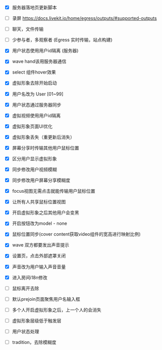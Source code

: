 - [x] 服务器落地页更新脚本
- [ ] 录屏 https://docs.livekit.io/home/egress/outputs/#supported-outputs
- [ ] 聊天，文件传输
- [ ] 少参与者，多观察者 (Egress 实时传输，站点构建)


- [x] 用户状态使用用户id隔离 (服务器)
- [x] wave hand该用服务器通信
- [x] select 组件hover效果
- [x] 虚拟形象去除开始启动

- [x] 用户名改为 User [01~99]
- [x] 用户状态通过服务器同步
- [x] 虚拟视频使用用户id隔离


- [x] 虚拟形象页面UI优化
- [x] 虚拟形象丢失（重更新后消失）

- [x] 屏幕分享时传输其他用户鼠标位置
- [x] 区分用户显示虚拟形象
- [x] 同步修改用户视频模糊
- [x] 同步修改用户屏幕分享模糊度

- [x] focus视图无需点击就能传输用户鼠标位置
- [x] 让所有人共享鼠标位置视图
- [x] 开启虚拟形象之后其他用户会变黑
- [x] 开启按钮改为model - none

- [x] 鼠标位置同步(cover content获取video组件的宽高进行映射比例)
- [x] wave 双方都要发出声音提示
- [x] 设置页，点击外部遮罩关闭
- [x] 声音改为用户输入声音音量
- [x] 进入房间i18n修改

- [ ] 鼠标离开去除
- [ ] 默认prejoin页面聚焦用户名输入框
- [ ] 多个人开启虚拟形象之后，上一个人的会消失
- [ ] 虚拟形象层级低于触发层
- [ ] 用户状态处理
- [ ] tradition，去除模糊度